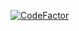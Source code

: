 [![CodeFactor](https://www.codefactor.io/repository/github/deluxesande/ecom/badge)](https://www.codefactor.io/repository/github/deluxesande/ecom)
